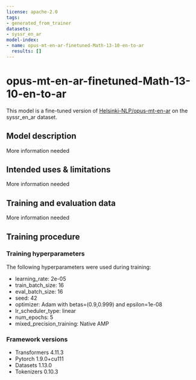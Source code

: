 ```yaml
---
license: apache-2.0
tags:
- generated_from_trainer
datasets:
- syssr_en_ar
model-index:
- name: opus-mt-en-ar-finetuned-Math-13-10-en-to-ar
  results: []
---
```


<!-- This model card has been generated automatically according to the information the Trainer had access to. You
should probably proofread and complete it, then remove this comment. -->

# opus-mt-en-ar-finetuned-Math-13-10-en-to-ar

This model is a fine-tuned version of [Helsinki-NLP/opus-mt-en-ar](https://huggingface.co/Helsinki-NLP/opus-mt-en-ar) on the syssr_en_ar dataset.

## Model description

More information needed

## Intended uses & limitations

More information needed

## Training and evaluation data

More information needed

## Training procedure

### Training hyperparameters

The following hyperparameters were used during training:
- learning_rate: 2e-05
- train_batch_size: 16
- eval_batch_size: 16
- seed: 42
- optimizer: Adam with betas=(0.9,0.999) and epsilon=1e-08
- lr_scheduler_type: linear
- num_epochs: 5
- mixed_precision_training: Native AMP

### Framework versions

- Transformers 4.11.3
- Pytorch 1.9.0+cu111
- Datasets 1.13.0
- Tokenizers 0.10.3
